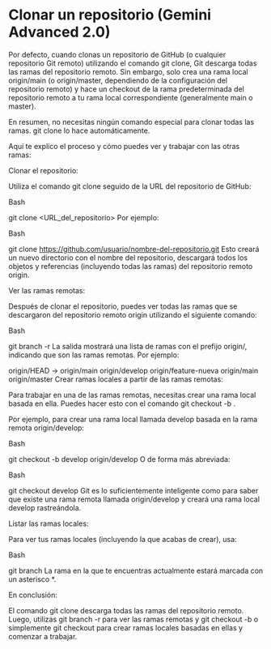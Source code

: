 # Clonar un repositorio (Gemini Advanced 2.0)

Por defecto, cuando clonas un repositorio de GitHub (o cualquier repositorio Git remoto) utilizando el comando git clone, Git descarga todas las ramas del repositorio remoto. Sin embargo, solo crea una rama local origin/main (o origin/master, dependiendo de la configuración del repositorio remoto) y hace un checkout de la rama predeterminada del repositorio remoto a tu rama local correspondiente (generalmente main o master).

En resumen, no necesitas ningún comando especial para clonar todas las ramas. git clone lo hace automáticamente.

Aquí te explico el proceso y cómo puedes ver y trabajar con las otras ramas:

Clonar el repositorio:

Utiliza el comando git clone seguido de la URL del repositorio de GitHub:

Bash

git clone <URL_del_repositorio>
Por ejemplo:

Bash

git clone https://github.com/usuario/nombre-del-repositorio.git
Esto creará un nuevo directorio con el nombre del repositorio, descargará todos los objetos y referencias (incluyendo todas las ramas) del repositorio remoto origin.

Ver las ramas remotas:

Después de clonar el repositorio, puedes ver todas las ramas que se descargaron del repositorio remoto origin utilizando el siguiente comando:

Bash

git branch -r
La salida mostrará una lista de ramas con el prefijo origin/, indicando que son las ramas remotas. Por ejemplo:

origin/HEAD -> origin/main
origin/develop
origin/feature-nueva
origin/main
origin/master
Crear ramas locales a partir de las ramas remotas:

Para trabajar en una de las ramas remotas, necesitas crear una rama local basada en ella. Puedes hacer esto con el comando git checkout -b <nombre-de-la-rama-local> <nombre-de-la-rama-remota>.

Por ejemplo, para crear una rama local llamada develop basada en la rama remota origin/develop:

Bash

git checkout -b develop origin/develop
O de forma más abreviada:

Bash

git checkout develop
Git es lo suficientemente inteligente como para saber que existe una rama remota llamada origin/develop y creará una rama local develop rastreándola.

Listar las ramas locales:

Para ver tus ramas locales (incluyendo la que acabas de crear), usa:

Bash

git branch
La rama en la que te encuentras actualmente estará marcada con un asterisco *.

En conclusión:

El comando git clone descarga todas las ramas del repositorio remoto. Luego, utilizas git branch -r para ver las ramas remotas y git checkout -b <nombre-local> <nombre-remoto> o simplemente git checkout <nombre-remoto> para crear ramas locales basadas en ellas y comenzar a trabajar.
